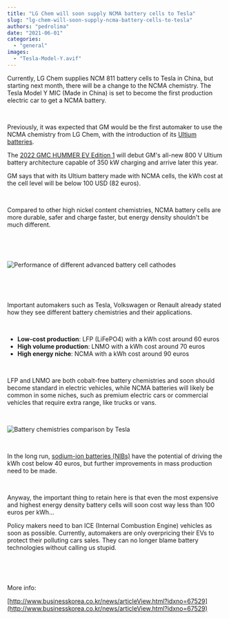 ```yaml
---
title: "LG Chem will soon supply NCMA battery cells to Tesla"
slug: "lg-chem-will-soon-supply-ncma-battery-cells-to-tesla"
authors: "pedrolima"
date: "2021-06-01"
categories: 
  - "general"
images: 
  - "Tesla-Model-Y.avif"
---
```


Currently, LG Chem supplies NCM 811 battery cells to Tesla in China, but starting next month, there will be a change to the NCMA chemistry. The Tesla Model Y MIC (Made in China) is set to become the first production electric car to get a NCMA battery.

 

Previously, it was expected that GM would be the first automaker to use the NCMA chemistry from LG Chem, with the introduction of its [Ultium batteries](https://media.gm.com/content/dam/Media/images/US/Release_Images/2020/sep/0916-UltumDrive/GM-EV-Fact%20Sheet-1-Architecture-and-Ultium-Battery-System.pdf).

The [2022 GMC HUMMER EV Edition 1](https://www.gmc.com/electric/hummer-ev/pickup-trucks) will debut GM's all-new 800 V Ultium battery architecture capable of 350 kW charging and arrive later this year.

GM says that with its Ultium battery made with NCMA cells, the kWh cost at the cell level will be below 100 USD (82 euros).

 

Compared to other high nickel content chemistries, NCMA battery cells are more durable, safer and charge faster, but energy density shouldn't be much different.

 

 

![Performance of different advanced battery cell cathodes](images/Performance-of-different-advanced-battery-cell-cathodes.avif)

 

 

Important automakers such as Tesla, Volkswagen or Renault already stated how they see different battery chemistries and their applications.

 

- **Low-cost production**: LFP (LiFePO4) with a kWh cost around 60 euros
- **High volume production**: LNMO with a kWh cost around 70 euros
- **High energy niche**: NCMA with a kWh cost around 90 euros

 

LFP and LNMO are both cobalt-free battery chemistries and soon should become standard in electric vehicles, while NCMA batteries will likely be common in some niches, such as premium electric cars or commercial vehicles that require extra range, like trucks or vans.

 

![Battery chemistries comparison by Tesla](images/Battery-chemistries-comparison-by-Tesla.avif)

 

In the long run, [sodium-ion batteries (NIBs)](/2021/05/28/sodium-ion-batteries-are-coming/) have the potential of driving the kWh cost below 40 euros, but further improvements in mass production need to be made.

 

Anyway, the important thing to retain here is that even the most expensive and highest energy density battery cells will soon cost way less than 100 euros per kWh...

Policy makers need to ban ICE (Internal Combustion Engine) vehicles as soon as possible. Currently, automakers are only overpricing their EVs to protect their polluting cars sales. They can no longer blame battery technologies without calling us stupid.

 

 

More info:

[http://www.businesskorea.co.kr/news/articleView.html?idxno=67529](http://www.businesskorea.co.kr/news/articleView.html?idxno=67529)
